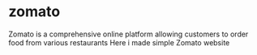 # zomato
Zomato is a comprehensive online platform allowing customers to order food from various restaurants
Here i made simple Zomato website
